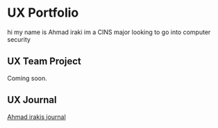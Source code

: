 # UX Portfolio

hi my name is Ahmad iraki
im a CINS major looking to go into computer security

## UX Team Project

Coming soon.

## UX Journal

[Ahmad irakis journal](j01/)
